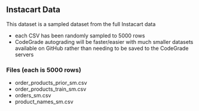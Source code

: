 ## Instacart Data

This dataset is a sampled dataset from the full Instacart data

* each CSV has been randomly sampled to 5000 rows 
* CodeGrade autograding will be faster/easier with much smaller datasets available on GitHub rather than needing to be saved to the CodeGrade servers

### Files (each is 5000 rows)

* order_products_prior_sm.csv 
* order_products_train_sm.csv 
* orders_sm.csv
* product_names_sm.csv
